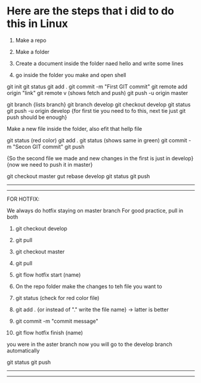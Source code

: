 # Here are the steps that i did to do this in Linux

1) Make a repo

2) Make a folder 

3) Create a document inside the folder naed hello and write some lines

4) go inside the folder you make and open shell

git init
git status
git add .
git commit -m "First GIT commit"
git remote add origin "link"
git remote v (shows fetch and push)
git push -u origin master


git branch  {lists branch}
git branch develop
git checkout develop
git status
git push -u origin develop
{for first tie you need to fo this, next tie just git push should be enough}

Make a new file inside the folder, also efit that hellp file

git status (red color)
git add .
git status (shows same in green)
git commit -m "Secon GIT commit"
git push

{So the second file we made and new changes in the first is just in develop}
{now we need to push it in master}

git checkout master
gut rebase develop
git status
git push

---------------------------------------------------------------------------
---------------------------------------------------------------------------

FOR HOTFIX:

We always do hotfix staying on master branch
For good practice, pull in both

1) git checkout develop
2) git pull
3) git checkout master
4) git pull

5) git flow hotfix start (name)
6) On the repo folder make the changes to teh file you want to

7) git status (check for red color file)
8) git add . {or instead of "." write the file name} -> latter is better
9) git commit -m "commit message"

10) git flow hotfix finish (name)

you were in the aster branch
now you will go to the develop branch automatically

git status
git push

---------------------------------------------------------------------------
---------------------------------------------------------------------------


